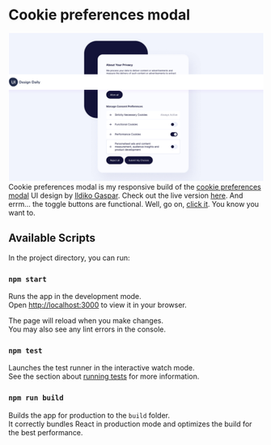 # Cookie preferences modal
![cookie preferences modal screenshot](public/social-card.png)
Cookie preferences modal is my responsive build of the [cookie preferences modal](https://www.uidesigndaily.com/posts/figma-cookie-preferences-modal-cookies-settings-day-1581) UI design by  [Ildiko Gaspar](https://www.uidesigndaily.com/about). Check out the live version [here](http://cookie-preferences-modal.vercel.app/). And errm... the toggle buttons are functional. Well, go on, [click it](http://cookie-preferences-modal.vercel.app/). You know you want to.

## Available Scripts

In the project directory, you can run:

### `npm start`

Runs the app in the development mode.\
Open [http://localhost:3000](http://localhost:3000) to view it in your browser.

The page will reload when you make changes.\
You may also see any lint errors in the console.

### `npm test`

Launches the test runner in the interactive watch mode.\
See the section about [running tests](https://facebook.github.io/create-react-app/docs/running-tests) for more information.

### `npm run build`

Builds the app for production to the `build` folder.\
It correctly bundles React in production mode and optimizes the build for the best performance.
